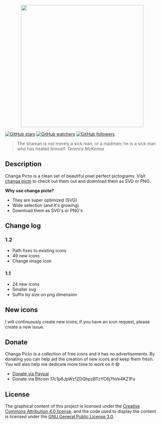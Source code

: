 <p align="center">
  <img src="https://raw.github.com/kleinrein/changa-picto/master/web/src/images/changa-picto-logo.png" width="400">
</p>

[![GitHub stars](https://img.shields.io/github/stars/kleinrein/changa-picto.svg?style=social&label=Star)](https://github.com/kleinrein/changa-picto)
[![GitHub watchers](https://img.shields.io/github/watchers/kleinrein/changa-picto.svg?style=social&label=Watch)](https://github.com/kleinrein/changa-picto)
[![GitHub followers](https://img.shields.io/github/followers/kleinrein.svg?style=social&label=Follow)](https://github.com/kleinrein)

> The shaman is not merely a sick man, or a madman; he is a sick man who has healed himself. _Terence McKenna_

## Description
Changa Picto is a clean set of beautiful pixel perfect pictograms. Visit [changa picto](https://kleinrein.github.io/changa-picto/) to check out them out and download them as SVG or PNG.

**Why use changa picto?**
- They are super optimized (SVG)
- Wide selection (and it's growing)
- Download them as SVG's or PNG's

## Change log
### 1.2
- Path fixes to existing icons
- 49 new icons
- Change image icon

### 1.1
- 24 new icons
- Smaller svg
- Suffix by size on png dimension

## New icons
I will continuously create new icons, if you have an icon request, please create a new issue.

## Donate
Changa Picto is a collection of free icons and it has no advertisements. By donating you can help aid the creation of new icons and keep them fresh. You will also help me dedicate more time to work on it :smile:
- [Donate via Paypal](https://www.paypal.com/cgi-bin/webscr?cmd=_s-xclick&hosted_button_id=YNMWDT344V5PY)
- Donate via Bitcoin 17c1p6JpWz1ZDQhpzBTzYC6j7hVe4KZ1Fu

## License
The graphical content of this project is licensed under the [Creative Commons Attribution 4.0 license](https://creativecommons.org/licenses/by-sa/4.0/), and the code used to display the content is licensed under the [GNU General Public License 3.0](https://www.gnu.org/licenses/gpl-3.0.en.html).

